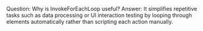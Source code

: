 Question: Why is InvokeForEachLoop useful?
Answer: It simplifies repetitive tasks such as data processing or UI interaction testing by looping through elements automatically rather than scripting each action manually.

